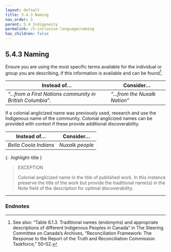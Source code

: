 ```yaml
---
layout: default
title: 5.4.3 Naming
nav_order: 3
parent: 5.4 Indigeneity
permalink: /5-inclusive-language/naming
has_children: false
---
```


## 5.4.3 Naming

Ensure you are using the most specific terms available for the individual or group you are describing, if this information is available and can be found[^36]. 

| **Instead of…**                                          | **Consider…**                 |
| -------------------------------------------------------- | ----------------------------- |
| *“…from a First Nations community in British Columbia”.* | *“...from the Nuxalk Nation”* |

If a colonial anglicized name was previously used, research and use the Indigenous name of the community. Colonial anglicized names can be provided with context if these provide additional discoverability.

| **Instead of…**       | **Consider…**   |
| --------------------- | --------------- |
| *Bella Coola Indians* | *Nuxalk people* |

{: .highlight-title }
> EXCEPTION
> 
> Colonial anglicized name in the title of published work. In this instance preserve the title of the work but provide the traditional name(s) in the Note field of the description for optimal discoverability.

---

### Endnotes

[^36]: See also: “Table 6.1.3. Traditional names (endonyms) and appropriate descriptions of different Indigenous Peoples in Canada” in The Steering Committee on Canada’s Archives, “Reconciliation Framework: The Response to the Report of the Truth and Reconciliation Commission Taskforce,” 50–52.